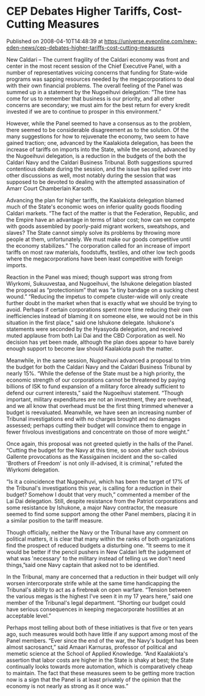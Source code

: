 # CEP Debates Higher Tariffs, Cost-Cutting Measures
Published on 2008-04-10T14:48:39 at https://universe.eveonline.com/new-eden-news/cep-debates-higher-tariffs-cost-cutting-measures

New Caldari – The current fragility of the Caldari economy was front and center in the most recent session of the Chief Executive Panel, with a number of representatives voicing concerns that funding for State-wide programs was sapping resources needed by the megacorporations to deal with their own financial problems. The overall feeling of the Panel was summed up in a statement by the Nugoeihuvi delegation: “The time has come for us to remember that business is our priority, and all other concerns are secondary; we must aim for the best return for every kredit invested if we are to continue to prosper in this environment.” 

However, while the Panel seemed to have a consensus as to the problem, there seemed to be considerable disagreement as to the solution. Of the many suggestions for how to rejuvenate the economy, two seem to have gained traction; one, advanced by the Kaalakiota delegation, has been the increase of tariffs on imports into the State, while the second, advanced by the Nugoeihuvi delegation, is a reduction in the budgets of the both the Caldari Navy and the Caldari Business Tribunal. Both suggestions spurred contentious debate during the session, and the issue has spilled over into other discussions as well, most notably during the session that was supposed to be devoted to dealing with the attempted assassination of Amarr Court Chamberlain Karsoth. 

Advancing the plan for higher tariffs, the Kaalakiota delegation blamed much of the State's economic woes on inferior quality goods flooding Caldari markets. “The fact of the matter is that the Federation, Republic, and the Empire have an advantage in terms of labor cost; how can we compete with goods assembled by poorly-paid migrant workers, sweatshops, and slaves? The State cannot simply solve its problems by throwing more people at them, unfortunately. We must make our goods competitive until the economy stabilizes.” The corporation called for an increase of import tariffs on most raw materials, foodstuffs, textiles, and other low tech goods where the megacorporations have been least competitive with foreign imports. 

Reaction in the Panel was mixed; though support was strong from Wiyrkomi, Sukuuvestaa, and Nugoeihuvi, the Ishukone delegation blasted the proposal as “protectionism” that was “a tiny bandage on a sucking chest wound.” “Reducing the impetus to compete cluster-wide will only create further doubt in the market when that is exactly what we should be trying to avoid. Perhaps if certain corporations spent more time reducing their own inefficiencies instead of blaming it on someone else, we would not be in this situation in the first place,” said one Ishukone delegate. Ishukone's statements were seconded by the Hyasyoda delegation, and received muted applause from both Lai Dai and the CBD Corporation as well. No decision has yet been made, although the plan does appear to have barely enough support to become law should Kaalakiota push the matter. 

Meanwhile, in the same session, Nugoeihuvi advanced a proposal to trim the budget for both the Caldari Navy and the Caldari Business Tribunal by nearly 15%. “While the defense of the State must be a high priority, the economic strength of our corporations cannot be threatened by paying billions of ISK to fund expansion of a military force already sufficient to defend our current interests,” said the Nugoeihuvi statement. “Though important, military expenditures are not an investment, they are overhead, and we all know that overhead must be the first thing trimmed whenever a budget is reevaluated. Meanwhile, we have seen an increasing number of Tribunal investigations end with no charges brought and no damages assessed; perhaps cutting their budget will convince them to engage in fewer frivolous investigations and concentrate on those of more weight.” 

Once again, this proposal was not greeted quietly in the halls of the Panel. “Cutting the budget for the Navy at this time, so soon after such obvious Gallente provocations as the Kassigainen incident and the so-called 'Brothers of Freedom' is not only ill-advised, it is criminal,” refuted the Wiyrkomi delegation. 

“Is it a coincidence that Nugoeihuvi, which has been the target of 17% of the Tribunal's investigations this year, is calling for a reduction in their budget? Somehow I doubt that very much,” commented a member of the Lai Dai delegation. Still, despite resistance from the Patriot corporations and some resistance by Ishukone, a major Navy contractor, the measure seemed to find some support among the other Panel members, placing it in a similar position to the tariff measure. 

Though officially, neither the Navy or the Tribunal have any comment on political matters, it is clear that many within the ranks of both organizations find the prospect of reduced budgets a disturbing one. “It seems to me it would be better if the pencil pushers in New Caldari left the judgement of what was 'necessary' to the military instead of telling us we don't need things,”said one Navy captain that asked not to be identified. 

In the Tribunal, many are concerned that a reduction in their budget will only worsen intercorporate strife while at the same time handicapping the Tribunal's ability to act as a firebreak on open warfare. “Tension between the various megas is the highest I've seen it in my 17 years here,” said one member of the Tribunal's legal department. “Shorting our budget could have serious consequences in keeping megacorporate hostilities at an acceptable level.” 

Perhaps most telling about both of these initiatives is that five or ten years ago, such measures would both have little if any support among most of the Panel members. “Ever since the end of the war, the Navy's budget has been almost sacrosanct,” said Amaari Karnuras, professor of political and memetic science at the School of Applied Knowledge. “And Kaalakiota's assertion that labor costs are higher in the State is shaky at best; the State continually looks towards more automation, which is comparatively cheap to maintain. The fact that these measures seem to be getting more traction now is a sign that the Panel is at least privately of the opinion that the economy is not nearly as strong as it once was.”

